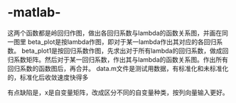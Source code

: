 # -matlab-
这两个函数都是岭回归作图，做出各回归系数与lambda的函数关系图，并画在同一图里
beta_plot是按lambda作图，即对于某一lambda作出其对应的各回归系数。
beta_plot1是按回归系数作图，先求出对于所有lambda的回归系数，做成回归系数矩阵。然后对于某一回归系数，作出其与lambda的函数关系图。作出所有回归系数的函数图后，再合并。
data.m文件是测试用数据，有标准化和未标准化的，标准化后收敛速度快得多

有点缺陷是，x是自变量矩阵，改成区分不同的自变量种类，按列向量输入更好。
